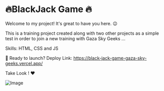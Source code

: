# 🔥BlackJack Game 🔥 
Welcome to my project! It's great to have you here. 😉 

This is a training project created along with two other projects as a simple test in order to join a new training with Gaza Sky Geeks ...


Skills: HTML, CSS and JS 

🚀 Ready to launch? Deploy Link: https://black-jack-game-gaza-sky-geeks.vercel.app/

 Take Look ! ❤️ 

 ![Image](https://github.com/user-attachments/assets/79eb8923-c49f-4d5a-9247-5152e9348c0b)
